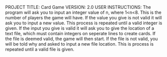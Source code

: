 PROJECT TITLE: Card Game
VERSION: 2.0
USER INSTRUCTIONS: 
The program will ask you to input an integer value of n, where 1<n<8.
This is the number of players the game will have.
If the value you give is not valid it will ask you to input a new value.
This process is repeated until a valid integer is given.
If the input you give is valid it will ask you to give the location of a text file, which must
contain integers on seperate lines to create cards. If the file is deemed valid, the game will then start.
If the file is not valid, you will be told why and asked to input a new file location.
This is process is repeated until a valid file is given.